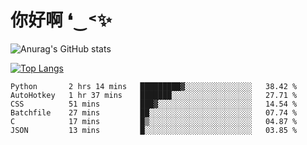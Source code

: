 # 你好啊 ❛‿˂✨

![Anurag's GitHub stats](https://github-readme-stats.vercel.app/api?username=ZombieFly&count_private=true&show_icons=true)

[![Top Langs](https://github-readme-stats.vercel.app/api/top-langs/?username=ZombieFly&layout=compact&count_private=true&hide=Ruby,makefile)](https://github.com/anuraghazra/github-readme-stats)

<!--START_SECTION:waka-->

```text
Python       2 hrs 14 mins   █████████▓░░░░░░░░░░░░░░░   38.42 %
AutoHotkey   1 hr 37 mins    ███████░░░░░░░░░░░░░░░░░░   27.71 %
CSS          51 mins         ███▓░░░░░░░░░░░░░░░░░░░░░   14.54 %
Batchfile    27 mins         ██░░░░░░░░░░░░░░░░░░░░░░░   07.74 %
C            17 mins         █▒░░░░░░░░░░░░░░░░░░░░░░░   04.87 %
JSON         13 mins         █░░░░░░░░░░░░░░░░░░░░░░░░   03.85 %
```

<!--END_SECTION:waka-->
